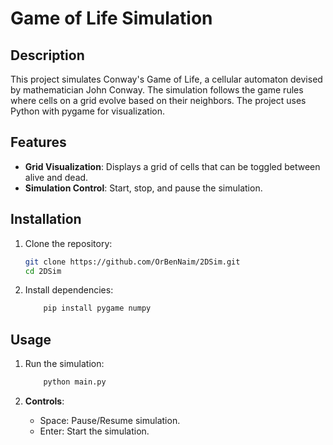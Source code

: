 # Game of Life Simulation

## Description
This project simulates Conway's Game of Life, a cellular automaton devised by mathematician John Conway. The simulation follows the game rules where cells on a grid evolve based on their neighbors. The project uses Python with pygame for visualization.

## Features
- **Grid Visualization**: Displays a grid of cells that can be toggled between alive and dead.
- **Simulation Control**: Start, stop, and pause the simulation.

## Installation
1. Clone the repository:
    ```bash
    git clone https://github.com/OrBenNaim/2DSim.git
    cd 2DSim
    ```
2. Install dependencies:
    ```bash
        pip install pygame numpy
    ```

## Usage
1. Run the simulation:
    ```bash
        python main.py
    ```

2. **Controls**:
   - Space: Pause/Resume simulation.
   - Enter: Start the simulation.
   